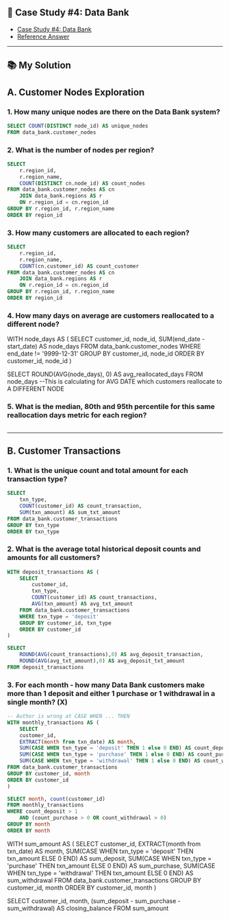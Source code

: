 ## 🥑 Case Study #4: Data Bank
- [Case Study #4: Data Bank](https://8weeksqlchallenge.com/case-study-4/)
- [Reference Answer](https://github.com/katiehuangx/8-Week-SQL-Challenge/tree/main/Case%20Study%20%234%20-%20Data%20Bank)

***

## 📚 My Solution
## A. Customer Nodes Exploration
### 1. How many unique nodes are there on the Data Bank system?
```sql
SELECT COUNT(DISTINCT node_id) AS unique_nodes
FROM data_bank.customer_nodes
```

### 2. What is the number of nodes per region?
```sql
SELECT 
	r.region_id, 
	r.region_name,
	COUNT(DISTINCT cn.node_id) AS count_nodes
FROM data_bank.customer_nodes AS cn
	JOIN data_bank.regions AS r
	ON r.region_id = cn.region_id
GROUP BY r.region_id, r.region_name
ORDER BY region_id
```

### 3. How many customers are allocated to each region?
```sql
SELECT 
	r.region_id, 
	r.region_name,
	COUNT(cn.customer_id) AS count_customer 
FROM data_bank.customer_nodes AS cn
	JOIN data_bank.regions AS r
	ON r.region_id = cn.region_id
GROUP BY r.region_id, r.region_name
ORDER BY region_id
```

### 4. How many days on average are customers reallocated to a different node?
WITH node_days AS (
	SELECT 
	customer_id,
	node_id,
	SUM(end_date - start_date) AS node_days
	FROM data_bank.customer_nodes
	WHERE end_date != '9999-12-31'
	GROUP BY customer_id, node_id
	ORDER BY customer_id, node_id
)
	
SELECT ROUND(AVG(node_days), 0) AS avg_reallocated_days
FROM node_days
--This is calculating for AVG DATE which customers reallocate to A DIFFERENT NODE

### 5. What is the median, 80th and 95th percentile for this same reallocation days metric for each region?
```sql
```

***

## B. Customer Transactions
### 1. What is the unique count and total amount for each transaction type?
```sql
SELECT 
	txn_type,
	COUNT(customer_id) AS count_transaction,
	SUM(txn_amount) AS sum_txt_amount
FROM data_bank.customer_transactions
GROUP BY txn_type
ORDER BY txn_type
```

### 2. What is the average total historical deposit counts and amounts for all customers?
```sql
WITH deposit_transactions AS (
	SELECT 
		customer_id,
		txn_type,
		COUNT(customer_id) AS count_transactions,
		AVG(txn_amount) AS avg_txt_amount
	FROM data_bank.customer_transactions
	WHERE txn_type = 'deposit'
	GROUP BY customer_id, txn_type
	ORDER BY customer_id
)

SELECT 
	ROUND(AVG(count_transactions),0) AS avg_deposit_transaction,
	ROUND(AVG(avg_txt_amount),0) AS avg_deposit_txt_amount
FROM deposit_transactions
```

### 3. For each month - how many Data Bank customers make more than 1 deposit and either 1 purchase or 1 withdrawal in a single month? (X)
```sql 
-- Author is wrong at CASE WHEN ... THEN 
WITH monthly_transactions AS (
	SELECT 
	customer_id,
	EXTRACT(month from txn_date) AS month,
	SUM(CASE WHEN txn_type = 'deposit' THEN 1 else 0 END) AS count_deposit, 
	SUM(CASE WHEN txn_type = 'purchase' THEN 1 else 0 END) AS count_purchase,
	SUM(CASE WHEN txn_type = 'withdrawal' THEN 1 else 0 END) AS count_withdrawal
FROM data_bank.customer_transactions
GROUP BY customer_id, month
ORDER BY customer_id
)

SELECT month, count(customer_id)
FROM monthly_transactions
WHERE count_deposit > 1 
	AND (count_purchase > 0 OR count_withdrawal > 0)
GROUP BY month
ORDER BY month
```
WITH sum_amount AS (
	SELECT 
	customer_id,
	EXTRACT(month from txn_date) AS month,
	SUM(CASE WHEN txn_type = 'deposit' THEN txn_amount ELSE 0 END) AS sum_deposit,
	SUM(CASE WHEN txn_type = 'purchase' THEN txn_amount ELSE 0 END) AS sum_purchase,
	SUM(CASE WHEN txn_type = 'withdrawal' THEN txn_amount ELSE 0 END) AS sum_withdrawal
FROM data_bank.customer_transactions
GROUP BY customer_id, month
ORDER BY customer_id, month
)

SELECT customer_id, month, (sum_deposit - sum_purchase - sum_withdrawal) AS closing_balance
FROM sum_amount

